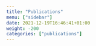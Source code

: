 ```yaml
---
title: "Publications"
menu: ["sidebar"]
date: 2021-12-19T16:46:41+01:00
weight: -200
categories: ["publications"]
---
```


